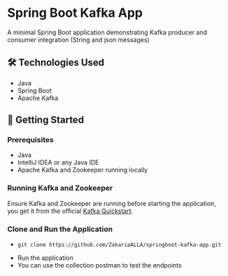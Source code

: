 # Spring Boot Kafka App

A minimal Spring Boot application demonstrating Kafka producer and consumer integration (String and json messages)

## 🛠 Technologies Used

- Java
- Spring Boot
- Apache Kafka

## 🚀 Getting Started

### Prerequisites

- Java
- IntelliJ IDEA or any Java IDE
- Apache Kafka and Zookeeper running locally

### Running Kafka and Zookeeper

Ensure Kafka and Zookeeper are running before starting the application, you get it from the official [Kafka Quickstart](https://kafka.apache.org/quickstart).

### Clone and Run the Application
- ```
  git clone https://github.com/ZakariaALLA/springboot-kafka-app.git
  ```
- Run the application
- You can use the collection postman to test the endpoints
